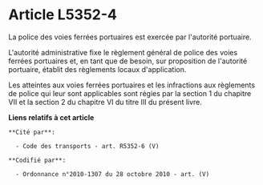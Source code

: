# Article L5352-4

La police des voies ferrées portuaires est exercée par l'autorité portuaire.

L'autorité administrative fixe le règlement général de police des voies ferrées portuaires et, en tant que de besoin, sur
proposition de l'autorité portuaire, établit des règlements locaux d'application.

Les atteintes aux voies ferrées portuaires et les infractions aux règlements de police qui leur sont applicables sont régies
par la section 1 du chapitre VII et la section 2 du chapitre VI du titre III du présent livre.

**Liens relatifs à cet article**

	**Cité par**:

	  - Code des transports - art. R5352-6 (V)

	**Codifié par**:

	  - Ordonnance n°2010-1307 du 28 octobre 2010 - art. (V)
